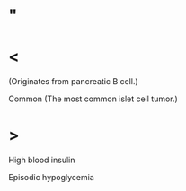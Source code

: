 # "

# <

(Originates from pancreatic B cell.)

Common
(The most common islet cell tumor.)

# >

High blood insulin

Episodic hypoglycemia
